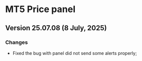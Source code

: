 # MT5 Price panel
## Version 25.07.08 (8 July, 2025)
### Changes
* Fixed the bug with panel did not send some alerts properly;
